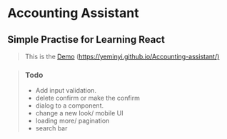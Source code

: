 # Accounting Assistant

## Simple Practise for Learning React

> This is the [Demo](https://yeminyi.github.io/Accounting-assistant/)
(<https://yeminyi.github.io/Accounting-assistant/)>

> ### Todo
>
> - Add input validation.
> - delete confirm  or make the confirm
> - dialog to a component.
> - change a new look/ mobile UI 
> - loading more/ pagination
> - search bar
